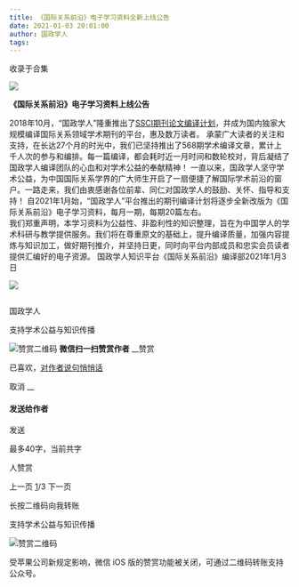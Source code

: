 ```yaml
---
title: ​《国际关系前沿》电子学习资料全新上线公告
date: 2021-01-03 20:01:00
author: 国政学人
tags: 
---
```



收录于合集

![](/images/1722/2.png)  

  

**《国际关系前沿》电子学习资料上线公告**

  
2018年10月，“国政学人”隆重推出了[SSCI期刊论文编译计划](http://mp.weixin.qq.com/s?__biz=MzI3MTYzMzE5Mw==&mid=2247487499&idx=1&sn=74580f61faa40945f356bfd7c4964811&chksm=eb3f8e4ddc48075b76c4c2ef4db3038d3895b197924de5b02a4881dd33a9da53f8e54fbfaa32&scene=21#wechat_redirect)，并成为国内独家大规模编译国际关系领域学术期刊的平台，惠及数万读者。
承蒙广大读者的关注和支持，在长达27个月的时光中，我们已坚持推出了568期学术编译文章，累计上千人次的参与和编排。每一篇编译，都会耗时近一月时间和数轮校对，背后凝结了国政学人编译团队的心血和对学术公益的奉献精神！
一直以来，国政学人坚守学术公益，为中国国际关系学界的广大师生开启了一扇便捷了解国际学术前沿的窗户。一路走来，我们由衷感谢各位前辈、同仁对国政学人的鼓励、关怀、指导和支持！
自2021年1月始，“国政学人”平台推出的期刊编译计划将逐步全新改版为《国际关系前沿》电子学习资料，每月一期，每期20篇左右。  
我们郑重声明，本学习资料为公益性、非盈利性的知识整理，旨在为中国学人的学术科研与教学提供服务。我们将在尊重原文的基础上，提升编译质量，加强内容提炼与知识加工，做好期刊推介，并坚持日更，同时向平台内部成员和忠实会员读者提供汇编好的电子资源。
国政学人知识平台《国际关系前沿》编译部2021年1月3日

  

![](/images/1722/3.gif)

![]()

国政学人

支持学术公益与知识传播

![赞赏二维码]() **微信扫一扫赞赏作者** __赞赏

已喜欢，[对作者说句悄悄话](javascript:;)

取消 __

#### 发送给作者

发送

最多40字，当前共字

[](javascript:;) 人赞赏

上一页 [1](javascript:;)/3 下一页

长按二维码向我转账

支持学术公益与知识传播

![赞赏二维码]()

受苹果公司新规定影响，微信 iOS 版的赞赏功能被关闭，可通过二维码转账支持公众号。

